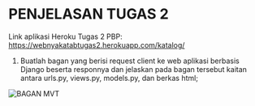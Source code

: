 # PENJELASAN TUGAS 2

Link aplikasi Heroku Tugas 2 PBP: https://webnyakatabtugas2.herokuapp.com/katalog/

1. Buatlah bagan yang berisi request client ke web aplikasi berbasis Django beserta responnya dan jelaskan pada bagan tersebut kaitan antara urls.py, views.py, models.py, dan berkas html;

![BAGAN MVT](https://user-images.githubusercontent.com/112261948/189924116-b0236873-5685-46b5-84c5-0f0bddb2d0c2.png)
